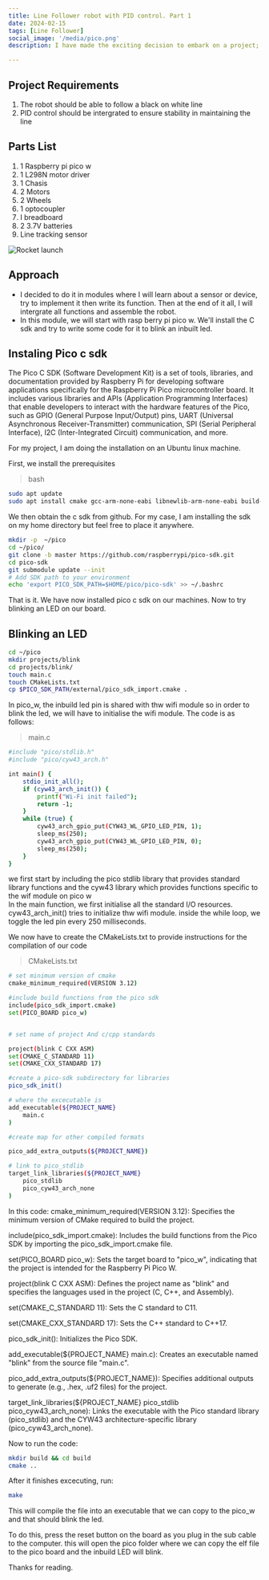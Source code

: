 ```yaml
---
title: Line Follower robot with PID control. Part 1
date: 2024-02-15
tags: [Line Follower]
social_image: '/media/pico.png'
description: I have made the exciting decision to embark on a project; crafting a line follower robot utilizing the Pico W and C SDK and to try implement PID control on it. This endeavor merges my passion for robotics with the challenge of programming and hardware tinkering. The Pico W's compact yet powerful design, coupled with the versatility of the C SDK, offers an ideal platform for this venture. With its robust capabilities and extensive community support, I'm confident in my ability to bring this concept to fruition. Stay tuned as I delve into the intricacies of building and programming this line follower robot, documenting my progress and discoveries along the way.

---
```

## Project Requirements
1. The robot should be able to follow a black on white line
2. PID control should be intergrated to ensure stability in maintaining the line

## Parts List
1. 1 Raspberry pi pico w
2. 1 L298N motor driver
3. 1 Chasis
4. 2 Motors
5. 2 Wheels
6. 1 optocoupler
7. I breadboard
8. 2 3.7V batteries
9. Line tracking sensor

![Rocket launch](/media/pico.png)

## Approach
- I decided to do it in modules where I will learn about a sensor or device, try to implement it then write its function. Then at the end of it all, I will intergrate all functions and assemble the robot.
- In this module, we will start with rasp berry pi pico w. We'll install the C sdk and try to write some code for it to blink an inbuilt led.

## Instaling Pico c sdk

The Pico C SDK (Software Development Kit) is a set of tools, libraries, and documentation provided by Raspberry Pi for developing software applications specifically for the Raspberry Pi Pico microcontroller board. It includes various libraries and APIs (Application Programming Interfaces) that enable developers to interact with the hardware features of the Pico, such as GPIO (General Purpose Input/Output) pins, UART (Universal Asynchronous Receiver-Transmitter) communication, SPI (Serial Peripheral Interface), I2C (Inter-Integrated Circuit) communication, and more.

For my project, I am doing the installation on an Ubuntu linux machine. </br>

First, we install the prerequisites</br>


> bash
```bash
sudo apt update
sudo apt install cmake gcc-arm-none-eabi libnewlib-arm-none-eabi build-essential libstdc++-arm-none-eabi-newlib

```
We then obtain the c sdk from github. For my case, I am installing the sdk on my home directory but feel free to place it anywhere.

```bash
mkdir -p  ~/pico
cd ~/pico/
git clone -b master https://github.com/raspberrypi/pico-sdk.git
cd pico-sdk
git submodule update --init
# Add SDK path to your environment
echo 'export PICO_SDK_PATH=$HOME/pico/pico-sdk' >> ~/.bashrc 

```

That is it. We have now installed pico c sdk on our machines. 
Now to try blinking an LED on our board. 

## Blinking an LED
>
```bash
cd ~/pico
mkdir projects/blink
cd projects/blink/
touch main.c
touch CMakeLists.txt
cp $PICO_SDK_PATH/external/pico_sdk_import.cmake .

```


In pico_w, the inbuild led pin is shared with thw wifi module so in order to blink the led, we will have to initialise the wifi module.
The code is as follows:
>main.c
```bash
#include "pico/stdlib.h"
#include "pico/cyw43_arch.h"

int main() {
    stdio_init_all();
    if (cyw43_arch_init()) {
        printf("Wi-Fi init failed");
        return -1;
    }
    while (true) {
        cyw43_arch_gpio_put(CYW43_WL_GPIO_LED_PIN, 1);
        sleep_ms(250);
        cyw43_arch_gpio_put(CYW43_WL_GPIO_LED_PIN, 0);
        sleep_ms(250);
    }
}

```

we first start by including the pico stdlib library that provides standard library functions and the cyw43 library which provides functions specific to the wif module on pico w </br>
In the main function, we first initialise all the standard I/O resources.</br>
cyw43_arch_init() tries to initialize thw wifi module. 
inside the while loop, we toggle the led pin every 250 milliseconds.

We now have to create the CMakeLists.txt to provide instructions for the compilation of our code

>CMakeLists.txt
```bash
# set minimum version of cmake
cmake_minimum_required(VERSION 3.12)

#include build functions from the pico sdk
include(pico_sdk_import.cmake)
set(PICO_BOARD pico_w)


# set name of project And c/cpp standards

project(blink C CXX ASM)
set(CMAKE_C_STANDARD 11)
set(CMAKE_CXX_STANDARD 17)

#create a pico-sdk subdirectory for libraries
pico_sdk_init()

# where the excecutable is
add_executable(${PROJECT_NAME}
    main.c
)

#create map for other compiled formats

pico_add_extra_outputs(${PROJECT_NAME})

# link to pico_stdlib
target_link_libraries(${PROJECT_NAME}
    pico_stdlib
    pico_cyw43_arch_none
)

```
In this code:
cmake_minimum_required(VERSION 3.12): Specifies the minimum version of CMake required to build the project.

include(pico_sdk_import.cmake): Includes the build functions from the Pico SDK by importing the pico_sdk_import.cmake file.

set(PICO_BOARD pico_w): Sets the target board to "pico_w", indicating that the project is intended for the Raspberry Pi Pico W.

project(blink C CXX ASM): Defines the project name as "blink" and specifies the languages used in the project (C, C++, and Assembly).

set(CMAKE_C_STANDARD 11): Sets the C standard to C11.

set(CMAKE_CXX_STANDARD 17): Sets the C++ standard to C++17.

pico_sdk_init(): Initializes the Pico SDK.

add_executable(${PROJECT_NAME} main.c): Creates an executable named "blink" from the source file "main.c".

pico_add_extra_outputs(${PROJECT_NAME}): Specifies additional outputs to generate (e.g., .hex, .uf2 files) for the project.

target_link_libraries(${PROJECT_NAME} pico_stdlib pico_cyw43_arch_none): Links the executable with the Pico standard library (pico_stdlib) and the CYW43 architecture-specific library (pico_cyw43_arch_none).

Now to run the code:

>
```bash
mkdir build && cd build
cmake ..

```

After it finishes excecuting, run:

>
```bash
make 

```

This will compile the file into an executable that we can copy to the pico_w and that should blink the led.

To do this, press the reset button on the board as you plug in the sub cable to the computer. this will open the pico folder where we can copy the elf file to the pico board and the inbuild LED will blink.

Thanks for reading.